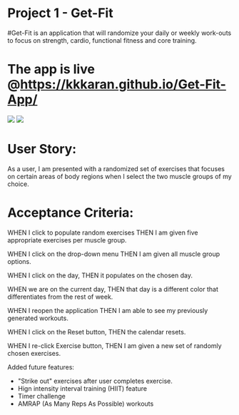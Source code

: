 # Project 1 - Get-Fit
#Get-Fit is an application that will randomize your daily or weekly work-outs to focus on strength, cardio, functional fitness and core training.

# The app is live @https://kkkaran.github.io/Get-Fit-App/
![](assets/snap1.PNG)
![](assets/snap2.PNG)




# User Story:
As a user, I am presented with a randomized set of exercises that focuses on certain areas of body regions
when I select the two muscle groups of my choice. 

# Acceptance Criteria:
WHEN I click to populate random exercises
THEN I am given five appropriate exercises per muscle group. 

WHEN I click on the drop-down menu 
THEN I am given all muscle group options. 

WHEN I click on the day,
THEN it populates on the chosen day. 

WHEN we are on the current day, 
THEN that day is a different color that differentiates from the rest of week. 

WHEN I reopen the application
THEN I am able to see my previously generated workouts. 

WHEN I click on the Reset button, 
THEN the calendar resets. 

WHEN I re-click Exercise button, 
THEN I am given a new set of randomly chosen exercises.

Added future features: 
* "Strike out" exercises after user completes exercise.
* Hign intensity interval training (HIIT) feature
* Timer challenge
* AMRAP (As Many Reps As Possible) workouts

